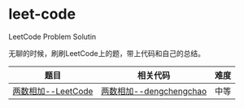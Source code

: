 # leet-code
LeetCode Problem Solutin 



无聊的时候，刷刷LeetCode上的题，带上代码和自己的总结。

|                             题目                             |                     相关代码                     | 难度 |
| :----------------------------------------------------------: | :----------------------------------------------: | :--: |
| [两数相加--LeetCode](https://leetcode-cn.com/problems/add-two-numbers/submissions/) | [两数相加--dengchengchao](/tree/master/两数相加) | 中等 |





